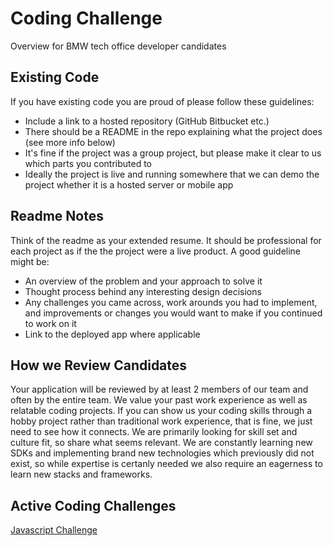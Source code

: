 # Coding Challenge
Overview for BMW tech office developer candidates

## Existing Code

If you have existing code you are proud of please follow these guidelines:

- Include a link to a hosted repository (GitHub Bitbucket etc.)
- There should be a README in the repo explaining what the project does (see more info below)
- It's fine if the project was a group project, but please make it clear to us which parts you contributed to
- Ideally the project is live and running somewhere that we can demo the project whether it is a hosted server or mobile app

## Readme Notes

Think of the readme as your extended resume. It should be professional for each project as if the the project were a live product. A good guideline might be:

- An overview of the problem and your approach to solve it
- Thought process behind any interesting design decisions
- Any challenges you came across, work arounds you had to implement, and improvements or changes you would want to make if you continued to work on it
- Link to the deployed app where applicable

## How we Review Candidates

Your application will be reviewed by at least 2 members of our team and often by the entire team. We value your past work experience as well as relatable coding projects. If you can show us your coding skills through a hobby project rather than traditional work experience, that is fine, we just need to see how it connects. We are primarily looking for skill set and culture fit, so share what seems relevant. We are constantly learning new SDKs and implementing brand new technologies which previously did not exist, so while expertise is certanly needed we also require an eagerness to learn new stacks and frameworks.

## Active Coding Challenges
[Javascript Challenge](https://github.com/MadeByDouglas/coding-challenge/blob/master/JavaScript%20Challenge.md)
